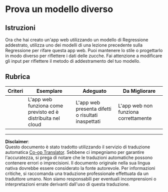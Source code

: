 <!--
CO_OP_TRANSLATOR_METADATA:
{
  "original_hash": "a8e8ae10be335cbc745b75ee552317ff",
  "translation_date": "2025-08-29T21:38:16+00:00",
  "source_file": "3-Web-App/1-Web-App/assignment.md",
  "language_code": "it"
}
-->
# Prova un modello diverso

## Istruzioni

Ora che hai creato un'app web utilizzando un modello di Regressione addestrato, utilizza uno dei modelli di una lezione precedente sulla Regressione per rifare questa app web. Puoi mantenere lo stile o progettarlo in modo diverso per riflettere i dati delle zucche. Fai attenzione a modificare gli input per riflettere il metodo di addestramento del tuo modello.

## Rubrica

| Criteri                   | Esemplare                                                 | Adeguato                                                  | Da Migliorare                          |
| -------------------------- | -------------------------------------------------------- | --------------------------------------------------------- | -------------------------------------- |
| | L'app web funziona come previsto ed è distribuita nel cloud | L'app web presenta difetti o risultati inaspettati        | L'app web non funziona correttamente   |

---

**Disclaimer**:  
Questo documento è stato tradotto utilizzando il servizio di traduzione automatica [Co-op Translator](https://github.com/Azure/co-op-translator). Sebbene ci impegniamo per garantire l'accuratezza, si prega di notare che le traduzioni automatiche possono contenere errori o imprecisioni. Il documento originale nella sua lingua nativa dovrebbe essere considerato la fonte autorevole. Per informazioni critiche, si raccomanda una traduzione professionale effettuata da un traduttore umano. Non siamo responsabili per eventuali incomprensioni o interpretazioni errate derivanti dall'uso di questa traduzione.